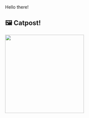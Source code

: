 Hello there!



## 🖼️ Catpost!

<sub>
    <img src="https://cdn2.thecatapi.com/images/bqa.jpg" height="256">
</sub>


